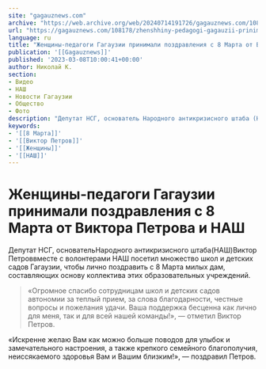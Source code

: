 ```yaml
---
site: "gagauznews.com"
archive: "https://web.archive.org/web/20240714191726/gagauznews.com/108178/zhenshhiny-pedagogi-gagauzii-prinimali-pozdravleniya-s-8-marta-ot-viktora-petrova-i-nash.html"
url: "https://gagauznews.com/108178/zhenshhiny-pedagogi-gagauzii-prinimali-pozdravleniya-s-8-marta-ot-viktora-petrova-i-nash.html"
language: ru
title: "Женщины-педагоги Гагаузии принимали поздравления с 8 Марта от Виктора Петрова и НАШ"
publication: '[[Gagauznews]]'
published: '2023-03-08T10:00:41+00:00'
author: Николай К.
section:
- Видео
- НАШ
- Новости Гагаузии
- Общество
- Фото
description: "Депутат НСГ, основатель Народного антикризисного штаба (НАШ) Виктор Петров вместе с волонтерами НАШ посетил множество школ и детских садов Гагаузии, чтобы лично поздравить с 8 Марта милых дам, составляющих основу коллектива этих образовательных учреждений. «Огромное спасибо сотрудницам школ и детских садов автономии за теплый прием, за слова благодарности, честные вопросы и пожелания удачи. Ваша поддержка бесценна как лично для меня, так и для всей нашей команды!», — отметил Виктор Петров. «Искренне желаю Вам как можно больше поводов для улыбок и замечательного настроения, а также крепкого семейного благополучия, неиссякаемого здоровья Вам и Вашим близким!», — поздравил Петров."
keywords:
- '[[8 Марта]]'
- '[[Виктор Петров]]'
- '[[Женщины]]'
- '[[НАШ]]'
---
```


# Женщины-педагоги Гагаузии принимали поздравления с 8 Марта от Виктора Петрова и НАШ

Депутат НСГ, основательНародного антикризисного штаба(НАШ)Виктор Петроввместе с волонтерами НАШ посетил множество школ и детских садов Гагаузии, чтобы лично поздравить с 8 Марта милых дам, составляющих основу коллектива этих образовательных учреждений.

> «Огромное спасибо сотрудницам школ и детских садов автономии за теплый прием, за слова благодарности, честные вопросы и пожелания удачи. Ваша поддержка бесценна как лично для меня, так и для всей нашей команды!», — отметил Виктор Петров.

«Искренне желаю Вам как можно больше поводов для улыбок и замечательного настроения, а также крепкого семейного благополучия, неиссякаемого здоровья Вам и Вашим близким!», — поздравил Петров.